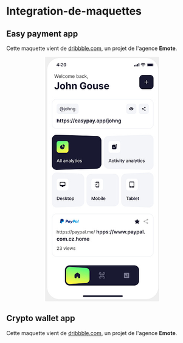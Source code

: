 # Integration-de-maquettes

## Easy payment app

Cette maquette vient de <a href="https://dribbble.com/shots/24860391-Easy-payment-app">dribbble.com</a>, un projet de l'agence **Emote**.

<div align="center">
    <img src="screenshot/easy_payment_app.png">
</div>

## Crypto wallet app

Cette maquette vient de <a href="https://dribbble.com/shots/24656435-Crypto-wallet-app">dribbble.com</a>, un projet de l'agence **Emote**.
